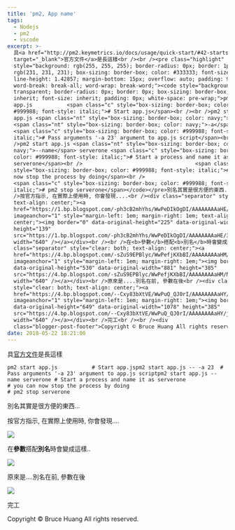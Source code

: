 ```yaml
---
title: 'pm2, App name'
tags:
  - Nodejs
  - pm2
  - vscode
excerpt: >-
  具<a href="http://pm2.keymetrics.io/docs/usage/quick-start/#42-starts"
  target="_blank">官方文件</a>是長這樣<br /><br /><pre class="highlight"
  style="background: rgb(255, 255, 255); border-radius: 0px; border: 1px solid
  rgb(231, 231, 231); box-sizing: border-box; color: #333333; font-size: 13px;
  line-height: 1.42857; margin-bottom: 15px; overflow: auto; padding: 9.5px;
  word-break: break-all; word-wrap: break-word;"><code style="background-color:
  transparent; border-radius: 0px; border: 0px; box-sizing: border-box; color:
  inherit; font-size: inherit; padding: 0px; white-space: pre-wrap;">pm2 start
  app.js           <span class="c" style="box-sizing: border-box; color:
  #999988; font-style: italic;"># Start app.js</span><br /><br />pm2 start
  app.js <span class="nt" style="box-sizing: border-box; color: navy;">--</span>
  <span class="nt" style="box-sizing: border-box; color: navy;">-a</span> 23 
  <span class="c" style="box-sizing: border-box; color: #999988; font-style:
  italic;"># Pass arguments '-a 23' argument to app.js script</span><br /><br
  />pm2 start app.js <span class="nt" style="box-sizing: border-box; color:
  navy;">--name</span> serverone <span class="c" style="box-sizing: border-box;
  color: #999988; font-style: italic;"># Start a process and name it as
  serverone</span><br />                                    <span class="c"
  style="box-sizing: border-box; color: #999988; font-style: italic;"># you can
  now stop the process by doing</span><br />                                   
  <span class="c" style="box-sizing: border-box; color: #999988; font-style:
  italic;"># pm2 stop serverone</span></code></pre>別名其實是很方便的東西...<br /><br
  />按官方指示, 在實際上使用時, 你會發現....<br /><div class="separator" style="clear: both;
  text-align: center;"><a
  href="https://1.bp.blogspot.com/-ph3cB2mhYhs/WwPeDIkOgDI/AAAAAAAAaHE/3eFY0GR_RUEV6nk9tFM4fcfsfhKcSQXxQCLcBGAs/s1600/pm2-set-App%2Bname-%25E5%2588%25A5%25E5%2590%258D%25E6%25B2%2592%25E8%25AE%258A%25E8%2580%25B6XD.jpg"
  imageanchor="1" style="margin-left: 1em; margin-right: 1em; text-align:
  center;"><img border="0" data-original-height="225" data-original-width="1033"
  height="139"
  src="https://1.bp.blogspot.com/-ph3cB2mhYhs/WwPeDIkOgDI/AAAAAAAAaHE/3eFY0GR_RUEV6nk9tFM4fcfsfhKcSQXxQCLcBGAs/s640/pm2-set-App%2Bname-%25E5%2588%25A5%25E5%2590%258D%25E6%25B2%2592%25E8%25AE%258A%25E8%2580%25B6XD.jpg"
  width="640" /></a></div><br /><br />在<b>參數</b>搭配<b>別名</b>時會變成這樣..<br /><div
  class="separator" style="clear: both; text-align: center;"><a
  href="https://4.bp.blogspot.com/-sZuS9EPBlyc/WwPefjKXbBI/AAAAAAAAaHM/NpsiVohEkTkDQHsm0sDvN7i11x4rYjZ-ACLcBGAs/s1600/pm2-set-App%2Bname-%25E5%25B9%25B9%2521%25E5%258F%2583%25E6%2595%25B8%25E7%259A%2584%25E5%259C%25B0%25E6%2596%25B9%25E6%2598%25AF%25E6%25B2%2599%25E5%25B0%258F.jpg"
  imageanchor="1" style="margin-left: 1em; margin-right: 1em;"><img border="0"
  data-original-height="530" data-original-width="881" height="385"
  src="https://4.bp.blogspot.com/-sZuS9EPBlyc/WwPefjKXbBI/AAAAAAAAaHM/NpsiVohEkTkDQHsm0sDvN7i11x4rYjZ-ACLcBGAs/s640/pm2-set-App%2Bname-%25E5%25B9%25B9%2521%25E5%258F%2583%25E6%2595%25B8%25E7%259A%2584%25E5%259C%25B0%25E6%2596%25B9%25E6%2598%25AF%25E6%25B2%2599%25E5%25B0%258F.jpg"
  width="640" /></a></div><br />原來是....別名在前, 參數在後<br /><div class="separator"
  style="clear: both; text-align: center;"><a
  href="https://4.bp.blogspot.com/--Cxy83bXtVE/WwPuQ_QJ0rI/AAAAAAAAaHY/j2QehhARaRshoSSGFQxAiyG5l0xzzI8JACLcBGAs/s1600/pm2-set-App%2Bname-%25E6%25AD%25A3%25E7%25A2%25BA%25E4%25BA%2586.jpg"
  imageanchor="1" style="margin-left: 1em; margin-right: 1em;"><img border="0"
  data-original-height="649" data-original-width="1078" height="385"
  src="https://4.bp.blogspot.com/--Cxy83bXtVE/WwPuQ_QJ0rI/AAAAAAAAaHY/j2QehhARaRshoSSGFQxAiyG5l0xzzI8JACLcBGAs/s640/pm2-set-App%2Bname-%25E6%25AD%25A3%25E7%25A2%25BA%25E4%25BA%2586.jpg"
  width="640" /></a></div><br />完工<br /><br /><div
  class="blogger-post-footer">Copyright © Bruce Huang All rights reserved.</div>
date: 2018-05-22 18:21:00
---
```


具[官方文件](http://pm2.keymetrics.io/docs/usage/quick-start/#42-starts)是長這樣  
  

```
pm2 start app.js           # Start app.jspm2 start app.js -- -a 23  # Pass arguments '-a 23' argument to app.js scriptpm2 start app.js --name serverone # Start a process and name it as serverone                                    # you can now stop the process by doing                                    # pm2 stop serverone
```

別名其實是很方便的東西...  
  
按官方指示, 在實際上使用時, 你會發現....  

[![](https://1.bp.blogspot.com/-ph3cB2mhYhs/WwPeDIkOgDI/AAAAAAAAaHE/3eFY0GR_RUEV6nk9tFM4fcfsfhKcSQXxQCLcBGAs/s640/pm2-set-App%2Bname-%25E5%2588%25A5%25E5%2590%258D%25E6%25B2%2592%25E8%25AE%258A%25E8%2580%25B6XD.jpg)](https://1.bp.blogspot.com/-ph3cB2mhYhs/WwPeDIkOgDI/AAAAAAAAaHE/3eFY0GR_RUEV6nk9tFM4fcfsfhKcSQXxQCLcBGAs/s1600/pm2-set-App%2Bname-%25E5%2588%25A5%25E5%2590%258D%25E6%25B2%2592%25E8%25AE%258A%25E8%2580%25B6XD.jpg)

  
  
在**參數**搭配**別名**時會變成這樣..  

[![](https://4.bp.blogspot.com/-sZuS9EPBlyc/WwPefjKXbBI/AAAAAAAAaHM/NpsiVohEkTkDQHsm0sDvN7i11x4rYjZ-ACLcBGAs/s640/pm2-set-App%2Bname-%25E5%25B9%25B9%2521%25E5%258F%2583%25E6%2595%25B8%25E7%259A%2584%25E5%259C%25B0%25E6%2596%25B9%25E6%2598%25AF%25E6%25B2%2599%25E5%25B0%258F.jpg)](https://4.bp.blogspot.com/-sZuS9EPBlyc/WwPefjKXbBI/AAAAAAAAaHM/NpsiVohEkTkDQHsm0sDvN7i11x4rYjZ-ACLcBGAs/s1600/pm2-set-App%2Bname-%25E5%25B9%25B9%2521%25E5%258F%2583%25E6%2595%25B8%25E7%259A%2584%25E5%259C%25B0%25E6%2596%25B9%25E6%2598%25AF%25E6%25B2%2599%25E5%25B0%258F.jpg)

  
原來是....別名在前, 參數在後  

[![](https://4.bp.blogspot.com/--Cxy83bXtVE/WwPuQ_QJ0rI/AAAAAAAAaHY/j2QehhARaRshoSSGFQxAiyG5l0xzzI8JACLcBGAs/s640/pm2-set-App%2Bname-%25E6%25AD%25A3%25E7%25A2%25BA%25E4%25BA%2586.jpg)](https://4.bp.blogspot.com/--Cxy83bXtVE/WwPuQ_QJ0rI/AAAAAAAAaHY/j2QehhARaRshoSSGFQxAiyG5l0xzzI8JACLcBGAs/s1600/pm2-set-App%2Bname-%25E6%25AD%25A3%25E7%25A2%25BA%25E4%25BA%2586.jpg)

  
完工  
  

Copyright © Bruce Huang All rights reserved.
<!-- more -->

